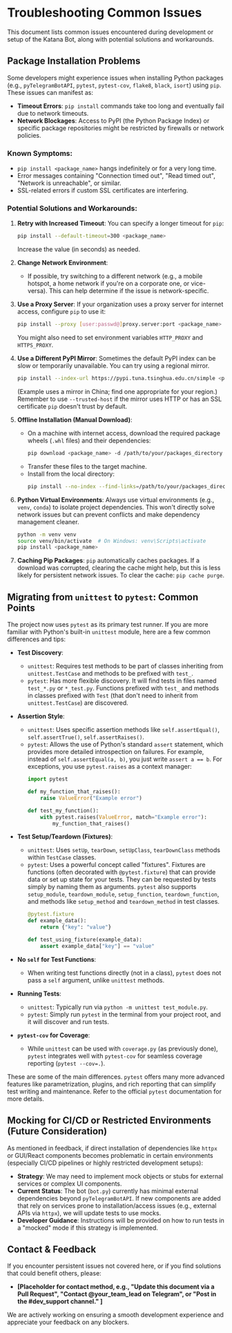 # Troubleshooting Common Issues

This document lists common issues encountered during development or setup of the Katana Bot, along with potential solutions and workarounds.

## Package Installation Problems

Some developers might experience issues when installing Python packages (e.g., `pyTelegramBotAPI`, `pytest`, `pytest-cov`, `flake8`, `black`, `isort`) using `pip`. These issues can manifest as:

*   **Timeout Errors**: `pip install` commands take too long and eventually fail due to network timeouts.
*   **Network Blockages**: Access to PyPI (the Python Package Index) or specific package repositories might be restricted by firewalls or network policies.

### Known Symptoms:

*   `pip install <package_name>` hangs indefinitely or for a very long time.
*   Error messages containing "Connection timed out", "Read timed out", "Network is unreachable", or similar.
*   SSL-related errors if custom SSL certificates are interfering.

### Potential Solutions and Workarounds:

1.  **Retry with Increased Timeout**:
    You can specify a longer timeout for `pip`:
    ```bash
    pip install --default-timeout=300 <package_name>
    ```
    Increase the value (in seconds) as needed.

2.  **Change Network Environment**:
    *   If possible, try switching to a different network (e.g., a mobile hotspot, a home network if you're on a corporate one, or vice-versa). This can help determine if the issue is network-specific.

3.  **Use a Proxy Server**:
    If your organization uses a proxy server for internet access, configure `pip` to use it:
    ```bash
    pip install --proxy [user:passwd@]proxy.server:port <package_name>
    ```
    You might also need to set environment variables `HTTP_PROXY` and `HTTPS_PROXY`.

4.  **Use a Different PyPI Mirror**:
    Sometimes the default PyPI index can be slow or temporarily unavailable. You can try using a regional mirror.
    ```bash
    pip install --index-url https://pypi.tuna.tsinghua.edu.cn/simple <package_name>
    ```
    (Example uses a mirror in China; find one appropriate for your region.)
    Remember to use `--trusted-host` if the mirror uses HTTP or has an SSL certificate `pip` doesn't trust by default.

5.  **Offline Installation (Manual Download)**:
    *   On a machine with internet access, download the required package wheels (`.whl` files) and their dependencies:
        ```bash
        pip download <package_name> -d /path/to/your/packages_directory
        ```
    *   Transfer these files to the target machine.
    *   Install from the local directory:
        ```bash
        pip install --no-index --find-links=/path/to/your/packages_directory <package_name>
        ```

6.  **Python Virtual Environments**:
    Always use virtual environments (e.g., `venv`, `conda`) to isolate project dependencies. This won't directly solve network issues but can prevent conflicts and make dependency management cleaner.
    ```bash
    python -m venv venv
    source venv/bin/activate  # On Windows: venv\Scripts\activate
    pip install <package_name>
    ```

7.  **Caching Pip Packages**:
    `pip` automatically caches packages. If a download was corrupted, clearing the cache might help, but this is less likely for persistent network issues.
    To clear the cache: `pip cache purge`.

## Migrating from `unittest` to `pytest`: Common Points

The project now uses `pytest` as its primary test runner. If you are more familiar with Python's built-in `unittest` module, here are a few common differences and tips:

*   **Test Discovery**:
    *   `unittest`: Requires test methods to be part of classes inheriting from `unittest.TestCase` and methods to be prefixed with `test_`.
    *   `pytest`: Has more flexible discovery. It will find tests in files named `test_*.py` or `*_test.py`. Functions prefixed with `test_` and methods in classes prefixed with `Test` (that don't need to inherit from `unittest.TestCase`) are discovered.

*   **Assertion Style**:
    *   `unittest`: Uses specific assertion methods like `self.assertEqual()`, `self.assertTrue()`, `self.assertRaises()`.
    *   `pytest`: Allows the use of Python's standard `assert` statement, which provides more detailed introspection on failures. For example, instead of `self.assertEqual(a, b)`, you just write `assert a == b`. For exceptions, you use `pytest.raises` as a context manager:
        ```python
        import pytest

        def my_function_that_raises():
            raise ValueError("Example error")

        def test_my_function():
            with pytest.raises(ValueError, match="Example error"):
                my_function_that_raises()
        ```

*   **Test Setup/Teardown (Fixtures)**:
    *   `unittest`: Uses `setUp`, `tearDown`, `setUpClass`, `tearDownClass` methods within `TestCase` classes.
    *   `pytest`: Uses a powerful concept called "fixtures". Fixtures are functions (often decorated with `@pytest.fixture`) that can provide data or set up state for your tests. They can be requested by tests simply by naming them as arguments. `pytest` also supports `setup_module`, `teardown_module`, `setup_function`, `teardown_function`, and methods like `setup_method` and `teardown_method` in test classes.
        ```python
        @pytest.fixture
        def example_data():
            return {"key": "value"}

        def test_using_fixture(example_data):
            assert example_data["key"] == "value"
        ```

*   **No `self` for Test Functions**:
    *   When writing test functions directly (not in a class), `pytest` does not pass a `self` argument, unlike `unittest` methods.

*   **Running Tests**:
    *   `unittest`: Typically run via `python -m unittest test_module.py`.
    *   `pytest`: Simply run `pytest` in the terminal from your project root, and it will discover and run tests.

*   **`pytest-cov` for Coverage**:
    *   While `unittest` can be used with `coverage.py` (as previously done), `pytest` integrates well with `pytest-cov` for seamless coverage reporting (`pytest --cov=.`).

These are some of the main differences. `pytest` offers many more advanced features like parametrization, plugins, and rich reporting that can simplify test writing and maintenance. Refer to the official `pytest` documentation for more details.

## Mocking for CI/CD or Restricted Environments (Future Consideration)

As mentioned in feedback, if direct installation of dependencies like `httpx` or GUI/React components becomes problematic in certain environments (especially CI/CD pipelines or highly restricted development setups):

*   **Strategy**: We may need to implement mock objects or stubs for external services or complex UI components.
*   **Current Status**: The bot (`bot.py`) currently has minimal external dependencies beyond `pyTelegramBotAPI`. If new components are added that rely on services prone to installation/access issues (e.g., external APIs via `httpx`), we will update tests to use mocks.
*   **Developer Guidance**: Instructions will be provided on how to run tests in a "mocked" mode if this strategy is implemented.

## Contact & Feedback

If you encounter persistent issues not covered here, or if you find solutions that could benefit others, please:

*   **[Placeholder for contact method, e.g., "Update this document via a Pull Request", "Contact @your_team_lead on Telegram", or "Post in the #dev_support channel." ]**

We are actively working on ensuring a smooth development experience and appreciate your feedback on any blockers.
